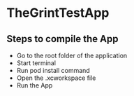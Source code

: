 # TheGrintTestApp
## Steps to compile the App

- Go to the root folder of the application
- Start terminal
- Run pod install command
- Open the .xcworkspace file
- Run the App
